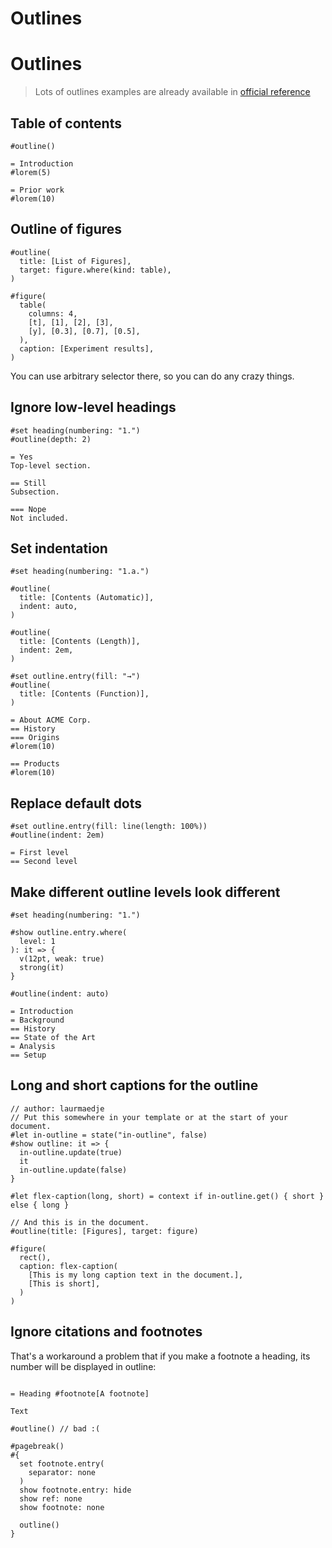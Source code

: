 # Outlines

# Outlines

> Lots of outlines examples are already available in [official reference](https://typst.app/docs/reference/model/outline/)

## Table of contents

```typ
#outline()

= Introduction
#lorem(5)

= Prior work
#lorem(10)
```

## Outline of figures

```typ
#outline(
  title: [List of Figures],
  target: figure.where(kind: table),
)

#figure(
  table(
    columns: 4,
    [t], [1], [2], [3],
    [y], [0.3], [0.7], [0.5],
  ),
  caption: [Experiment results],
)
```

You can use arbitrary selector there, so you can do any crazy things.

<!--TODO: crazy example with labels and selector combinations-->

## Ignore low-level headings

```typ
#set heading(numbering: "1.")
#outline(depth: 2)

= Yes
Top-level section.

== Still
Subsection.

=== Nope
Not included.
```

## Set indentation

```typ
#set heading(numbering: "1.a.")

#outline(
  title: [Contents (Automatic)],
  indent: auto,
)

#outline(
  title: [Contents (Length)],
  indent: 2em,
)

#set outline.entry(fill: "→")
#outline(
  title: [Contents (Function)],
)

= About ACME Corp.
== History
=== Origins
#lorem(10)

== Products
#lorem(10)
```

## Replace default dots

```typ
#set outline.entry(fill: line(length: 100%))
#outline(indent: 2em)

= First level
== Second level
```

## Make different outline levels look different

```typ
#set heading(numbering: "1.")

#show outline.entry.where(
  level: 1
): it => {
  v(12pt, weak: true)
  strong(it)
}

#outline(indent: auto)

= Introduction
= Background
== History
== State of the Art
= Analysis
== Setup
```

## Long and short captions for the outline

```typ
// author: laurmaedje
// Put this somewhere in your template or at the start of your document.
#let in-outline = state("in-outline", false)
#show outline: it => {
  in-outline.update(true)
  it
  in-outline.update(false)
}

#let flex-caption(long, short) = context if in-outline.get() { short } else { long }

// And this is in the document.
#outline(title: [Figures], target: figure)

#figure(
  rect(),
  caption: flex-caption(
    [This is my long caption text in the document.],
    [This is short],
  )
)
```

## Ignore citations and footnotes

That's a workaround a problem that if you make a footnote a heading, its number will be displayed in outline:

```typ

= Heading #footnote[A footnote]

Text

#outline() // bad :(

#pagebreak()
#{
  set footnote.entry(
    separator: none
  )
  show footnote.entry: hide
  show ref: none
  show footnote: none

  outline()
}
```
